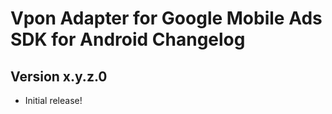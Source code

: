 # Vpon Adapter for Google Mobile Ads SDK for Android Changelog

## Version x.y.z.0

- Initial release!
